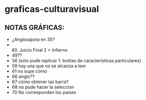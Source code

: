 # graficas-culturavisual

## NOTAS GRÁFICAS:

- ¿Anglosajona en 35?
- 40. Juicio Final 2 + Infierno
- 49??
- 56 (sólo pude replicar 1: bolitas de características particulares)
- 59 hay una que no se alcanza a leer
- 61 no supe cómo
- 66 anglo??
- 67 cómo obtener las barra?
- 68 no pude hacer la seleccion
- 70 No corresponden los países